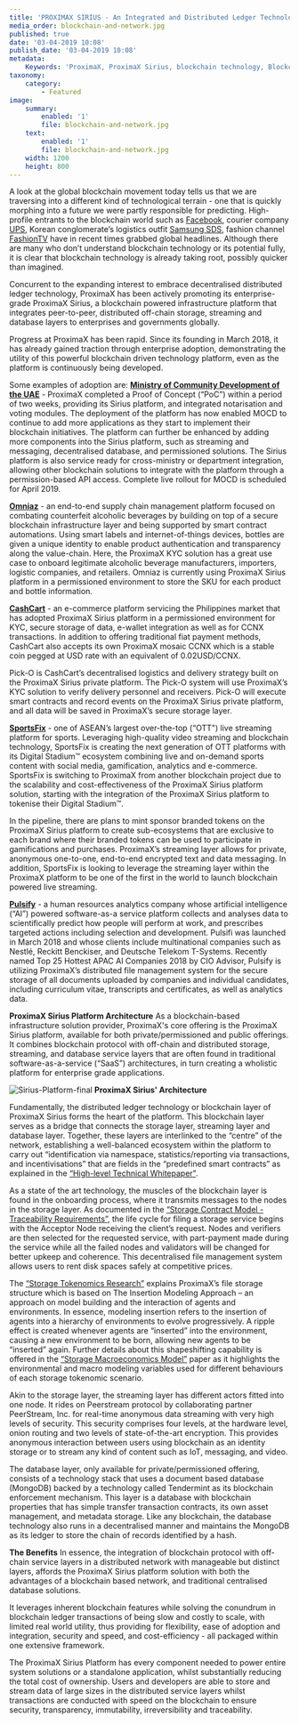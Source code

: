 ```yaml
---
title: 'PROXIMAX SIRIUS - An Integrated and Distributed Ledger Technology Platform'
media_order: blockchain-and-network.jpg
published: true
date: '03-04-2019 10:08'
publish_date: '03-04-2019 10:08'
metadata:
    Keywords: 'ProximaX, ProximaX Sirius, blockchain technology, Blockchain powered, Blockchain protocol, Distributed ledger technology, DLT, dlt, Distributed ledger, Decentralized database, Decentralized database technology, Decentralized storage, Decentralized storage technology, Decentralized supply chain, Decentralized streaming, Integrated and distributed ledger technology, IaDLt, Peer-to-peer technology, Peer to peer streaming, Peer to peer, Consensus mechanism, Consensus protocol, Asymmetric encryption, Data encryption, Off-chain storage, Off-chain streaming, Distributed File Management System, DFMS, Super Contract, Immutability, Data encryption, Encrypted by default, Permissioned, Permission based, Tokenomics, Token economics, Crypto trading, Cryptocurrency, Supply chain, CSD, Central Securities Depository, STO, Security Token Offering, Decentralized supply chain, STO, Private blockchain, DAapps, Decentralized applications, Blockchain apps, Streaming Layer, Streaming Node, Storage Layer, Storage Node, Sharded Information, Sharded Data, Use Case, Use Cases, Blockchain Consensus, Consensus Protocol, Enterprise Solution, Enterprise Solutions, System Integration, Transparency, Immutability, Irreversibility, Traceability, Proof of Bandwidth, Proof of Conflation Aggregate, Proof of Storage, Encryption, Data Security, Data Privacy, Cyber Security, Hackers, Hacking, Nodes, Public Chain, Private Chain, Hybrid Chain, Public & Private Chain, Catapult, SDK, SDKs, Software Development Kits, Super Contract, Super Contracts, Smart Contract, Smart Contracts, Peer-to-Peer , Peer-to-Peer Storage, Software-as-a-Service, SaaS, Lon Wong, PSP, PeerStream, PeerStream Protocol, Anonymous streaming, New Economic Model, New Economic Model Foundation, 482.solutions, Ministry of Community Development UAE, Dragonfly  Fintech, Xarcade, Testnet, Test network, Mainnet, Main network, Tokenomics, Token Economics, XPX, Crypto Currency, Crypto Currencies, Crypto Exchange, Crypto Exchanges, Bitcoin, Zero trust, Escrow, Onchain escrow, Trustless swaps, Trustless, Onion routing, SIM Identity attestation, ProximaX KYC, KYC, Know Your Customer, Know Your Counter Party, Onboarding Customer, Customer Onboarding, Identity Management, Identity Management System, Identity Verification, Identity Authentication, Anti-Money Laundering, AML, RegTech, Regulation Tech, Regulation Technology, GDPR, General Data Protection Regulation, EU GDPR, European Union GDPR, European Union General Data Protection Regulation, Knowyourcustomer, Compliance system, Compliance systems, , ProximaX Suite, Office Suite, Office Collaboration, Workforce Collaboration, Collaboration, Real Time Collaboration, Office suite, word processing, Office collaboration, File sharing, Decentralized file sharing, Real Time Editing, Office Productivity, Productivity, Office Applications, Microsoft Office, Word Processor, Word Processing, Microsoft Word Spreadsheet, Spreadsheets, Excel, Microsoft Excel, Presentation, Presentations, Microsoft Powerpoint, Powerpoint, Keynote, Collabora Office, LibreOffice, Collabora Productivity, Collabora Productivity Ltd,'
taxonomy:
    category:
        - Featured
image:
    summary:
        enabled: '1'
        file: blockchain-and-network.jpg
    text:
        enabled: '1'
        file: blockchain-and-network.jpg
    width: 1200
    height: 800
---
```


A look at the global blockchain movement today tells us that we are traversing into a  different kind of technological terrain - one that is quickly morphing into a future we were partly responsible for predicting. High-profile entrants to the blockchain world such as [Facebook](https://www.coindesk.com/facebook-seeks-counsel-to-forge-blockchain-partnerships-for-new-products), courier company [UPS](https://www.coindesk.com/ups-targets-business-sales-with-new-blockchain-e-commerce-platform), Korean conglomerate’s logistics outfit [Samsung SDS](https://www.the-blockchain.com/2019/03/12/samsung-sds-is-announcing-its-plans-to-innovate-in-various-fields-with-blockchain-and-intelligent-process-automation/), fashion channel [FashionTV](https://www.the-blockchain.com/2019/03/20/fashiontv-leaps-into-the-world-of-blockchain-by-partnering-up-with-decentralized-e-commerce-platform-waam/) have in recent times grabbed global headlines. Although there are many who don’t understand blockchain technology or its potential fully, it is clear that blockchain technology is already taking root, possibly quicker than imagined.

Concurrent to the expanding interest to embrace decentralised distributed ledger technology, ProximaX has been actively promoting its enterprise-grade ProximaX Sirius, a blockchain powered infrastructure platform that integrates peer-to-peer, distributed off-chain storage, streaming and database layers to enterprises and governments globally.

Progress at ProximaX has been rapid. Since its founding in March 2018, it has already gained traction through enterprise adoption, demonstrating the utility of this powerful blockchain driven technology platform, even as the platform is continuously being developed. 

Some examples of adoption are:
[**Ministry of Community Development of the UAE**](https://blog.proximax.io/ministry-of-community-development-mocd-uae-adopts-proof-of-concept-by-proximax/) - ProximaX completed a Proof of Concept (“PoC”) within a period of two weeks, providing its Sirius platform, and integrated notarisation and voting modules. The deployment of the platform has now enabled MOCD to continue to add more applications as they start to implement their blockchain initiatives. The platform can further be enhanced by adding more components into the Sirius platform, such as streaming and messaging, decentralised database, and permissioned solutions. The Sirius platform is also service ready for cross-ministry or department integration, allowing other blockchain solutions to integrate with the platform through a permission-based API access. Complete live rollout for MOCD is scheduled for April 2019.

[**Omniaz**](https://blog.proximax.io/proximax-signs-agreement-for-2nd-deployment-of-proximax-si/) - an end-to-end supply chain management platform focused on combating counterfeit alcoholic beverages by building on top of a secure blockchain infrastructure layer and being supported by smart contract automations. Using smart labels and internet-of-things devices, bottles are given a unique identity to enable product authentication and transparency along the value-chain. Here, the ProximaX KYC solution has a great use case to onboard legitimate alcoholic beverage manufacturers, importers, logistic companies, and retailers. Omniaz is currently using ProximaX Sirius platform in a permissioned environment to store the SKU for each product and bottle information. 

[**CashCart**](https://cashcart.io/) - an e-commerce platform servicing the Philippines market that has adopted ProximaX Sirius platform in a permissioned environment for KYC, secure storage of data, e-wallet integration as well as for CCNX transactions. In addition to offering traditional fiat payment methods, CashCart also accepts its own ProximaX mosaic CCNX which is a stable coin pegged at USD rate with an equivalent of 0.02USD/CCNX. 

Pick-O is CashCart’s decentralised logistics and delivery strategy built on the ProximaX Sirius private platform. The Pick-O system will use ProximaX’s KYC solution to verify delivery personnel and receivers. Pick-O will execute smart contracts and record events on the ProximaX Sirius private platform, and all data will be saved in ProximaX’s secure storage layer.
  
[**SportsFix**](https://blog.proximax.io/sportsfix-to-launch-150-000-crypto-wallets-with-proximax/) - one of ASEAN’s largest over-the-top (“OTT") live streaming platform for sports. Leveraging high-quality video streaming and blockchain technology, SportsFix is creating the next generation of OTT platforms with its Digital Stadium™ ecosystem combining live and on-demand sports content with social media, gamification, analytics and e-commerce. SportsFix is switching to ProximaX from another blockchain project due to the scalability and cost-effectiveness of the ProximaX Sirius platform solution, starting with the integration of the ProximaX Sirius platform to tokenise their Digital Stadium™. 

In the pipeline, there are plans to mint sponsor branded tokens on the ProximaX Sirius platform to create sub-ecosystems that are exclusive to each brand where their branded tokens can be used to participate in gamifications and purchases. ProximaX’s streaming layer allows for private, anonymous one-to-one, end-to-end encrypted text and data messaging. In addition, SportsFix is looking to leverage the streaming layer within the ProximaX platform to be one of the first in the world to launch blockchain powered live streaming. 
  
[**Pulsify**](https://www.cryptoninjas.net/2018/08/02/proximax-blockchain-suite-to-strengthen-pulsifis-people-analytics-engine/)  - a human resources analytics company whose artificial intelligence (“AI”) powered software-as-a service platform collects and analyses data to scientifically predict how people will perform at work, and prescribes targeted actions including selection and development. Pulsifi was launched in March 2018 and whose clients include multinational companies such as Nestlé, Reckitt Benckiser, and Deutsche Telekom T-Systems. Recently named Top 25 Hottest APAC AI Companies 2018 by CIO Advisor, Pulsify is utilizing ProximaX’s distributed file management system for the secure storage of all documents uploaded by companies and individual candidates, including curriculum vitae, transcripts and certificates, as well as analytics data. 



**ProximaX Sirius Platform Architecture**
As a blockchain-based infrastructure solution provider, ProximaX's core offering is the ProximaX Sirius platform, available for both private/permissioned and public offerings. It combines blockchain protocol with off-chain and distributed storage, streaming, and database service layers that are often found in traditional software-as-a-service (“SaaS”) architectures, in turn creating a wholistic platform for enterprise grade applications.

![Sirius-Platform-final](/content/images/2019/04/Sirius-Platform-final.png)
**ProximaX Sirius' Architecture**

Fundamentally, the distributed ledger technology or blockchain layer of ProximaX Sirius forms the heart of the platform. This blockchain layer serves as a bridge that connects the storage layer, streaming layer and database layer. Together, these layers are interlinked to the “centre” of the network, establishing a well-balanced ecosystem within the platform to carry out “identification via namespace, statistics/reporting via transactions, and incentivisations” that are fields in the “predefined smart contracts” as explained in the [“High-level Technical Whitepaper"](https://suite-app.proximax.io/s/yfTko5PfyyN9K5N#pdfviewer).

As a state of the art technology, the muscles of the blockchain layer is found in the onboarding process, where it transmits messages to the nodes in the storage layer. As documented in the [“Storage Contract Model - Traceability Requirements”](https://suite-app.proximax.io/s/mQHKn75rCg6SS25#pdfviewer), the life cycle for filing a storage service begins with the Acceptor Node receiving the client’s request. Nodes and verifiers are then selected for the requested service, with part-payment made during the service while all the failed nodes and validators will be changed for better upkeep and coherence. This decentralised file management system allows users to rent disk spaces safely at competitive prices. 

The [“Storage Tokenomics Research”](https://suite-app.proximax.io/s/bj8bHf2Smk4LHA6#pdfviewer) explains ProximaX’s file storage structure which is based on The Insertion Modeling Approach – an approach on model building and the interaction of agents and environments. In essence, modeling insertion refers to the insertion of agents into a hierarchy of environments to evolve progressively. A ripple effect is created whenever agents are “inserted” into the environment, causing a new environment to be born, allowing new agents to be “inserted” again. Further details about this shapeshifting capability is offered in the [“Storage Macroeconomics Model”](https://suite-app.proximax.io/s/af3qGePfaARiCdG#pdfviewer) paper as it highlights the environmental and macro modeling variables used for different behaviours of each storage tokenomic scenario. 

Akin to the storage layer, the streaming layer has different actors fitted into one node. It rides on Peerstream protocol by collaborating partner PeerStream, Inc. for real-time anonymous data streaming with very high levels of security. This security comprises four levels, at the hardware level, onion routing and two levels of state-of-the-art encryption. This provides anonymous interaction between users using blockchain as an identity storage or to stream any kind of content such as IoT, messaging, and video.

The database layer, only available for private/permissioned offering, consists of a technology stack that uses a document based database (MongoDB) backed by a technology called Tendermint as its blockchain enforcement mechanism. This layer is a database with blockchain properties  that has simple transfer transaction contracts, its own asset management,  and metadata storage. Like any blockchain, the database technology also runs in a decentralised manner and maintains the MongoDB as its ledger to store the chain of records identified by a hash.

**The Benefits**
In essence, the integration of blockchain protocol with off-chain service layers in a distributed network with manageable but distinct layers, affords the ProximaX Sirius platform solution with both the advantages of a blockchain based network, and traditional centralised database solutions.  

It leverages inherent blockchain features while solving the conundrum in blockchain ledger transactions of being slow and costly to scale, with limited real world utility, thus providing for flexibility, ease of adoption and integration, security and speed, and cost-efficiency - all packaged within one extensive framework.

The ProximaX Sirius Platform has every component needed to power entire system solutions or a standalone application, whilst substantially reducing the total cost of ownership. Users and developers are able to store and stream data of large sizes in the distributed service layers whilst transactions are conducted with speed on the blockchain to ensure security, transparency, immutability, irreversibility and traceability.
